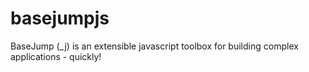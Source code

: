 # basejumpjs
BaseJump (_j) is an extensible javascript toolbox for building complex applications - quickly!
